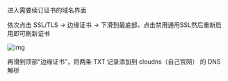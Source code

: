 进入需要续订证书的域名界面

依次点击 SSL/TLS -> 边缘证书 -> 下滑到最底部，点击禁用通用SSL然后重新启用即可刷新证书

![img](https://pub-a25b6a83a2d846958fb63f69d07d79a5.r2.dev/2506211501.png)

再滑到顶部“边缘证书”，将两条 TXT 记录添加到 cloudns（自己官网） 的 DNS 解析